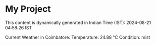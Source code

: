 # My Project

This content is dynamically generated in Indian Time (IST): 2024-08-21 04:58:26 IST


Current Weather in Coimbatore:
Temperature: 24.88 °C
Condition: mist
